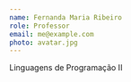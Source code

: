 ```yaml
---
name: Fernanda Maria Ribeiro
role: Professor
email: me@example.com
photo: avatar.jpg
---
```


Linguagens de Programação II
